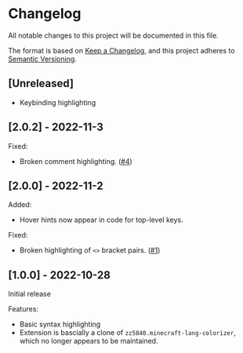 # Changelog

All notable changes to this project will be documented in this file.

The format is based on [Keep a Changelog](https://keepachangelog.com/en/1.0.0/),
and this project adheres to [Semantic Versioning](https://semver.org/spec/v2.0.0.html).

## [Unreleased]

- Keybinding highlighting

## [2.0.2] - 2022-11-3

Fixed:

- Broken comment highlighting. ([#4](https://github.com/AdamRaichu/vscode-minecraft-lang/issues/4))

## [2.0.0] - 2022-11-2

Added:

- Hover hints now appear in code for top-level keys.

Fixed:

- Broken highlighting of `<>` bracket pairs. ([#1](https://github.com/AdamRaichu/vscode-minecraft-lang/issues/1))

## [1.0.0] - 2022-10-28

Initial release

Features:

- Basic syntax highlighting
- Extension is bascially a clone of `zz5840.minecraft-lang-colorizer`, which no longer appears to be maintained.
